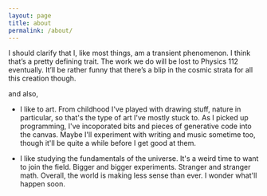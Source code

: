 ```yaml
---
layout: page
title: about
permalink: /about/
---
```


I should clarify that I, like most things, am a transient phenomenon.
I think that’s a pretty defining trait. The work we do will be lost to Physics 112 eventually.
It’ll be rather funny that there’s a blip in the cosmic strata for all this creation though.

and also,

- I like to art. From childhood I've played with drawing stuff, 
nature in particular, so that's the type of art I've mostly stuck to.
As I picked up programming, I've incoporated bits and pieces of
generative code into the canvas.
Maybe I'll experiment with writing and music sometime too,
though it'll be quite a while before I get good at them.

- I like studying the fundamentals of the universe. It's a weird 
time to want to join the field. Bigger and bigger experiments.
Stranger and stranger math. Overall, the world is making less sense than ever.
I wonder what'll happen soon.

